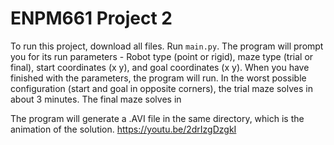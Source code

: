 # ENPM661 Project 2

To run this project, download all files. Run `main.py`. The program will prompt you for its run parameters - Robot type (point or rigid), maze type (trial or final), start coordinates (x y), and goal coordinates (x y). When you have finished with the parameters, the program will run. In the worst possible configuration (start and goal in opposite corners), the trial maze solves in about 3 minutes. The final maze solves in 

The program will generate a .AVI file in the same directory, which is the animation of the solution. 
https://youtu.be/2drIzgDzgkI

